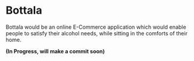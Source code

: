 # Bottala

Bottala would be an online E-Commerce application which would enable people to satisfy their alcohol needs, while sitting in the comforts of their home.

**(In Progress, will make a commit soon)**
